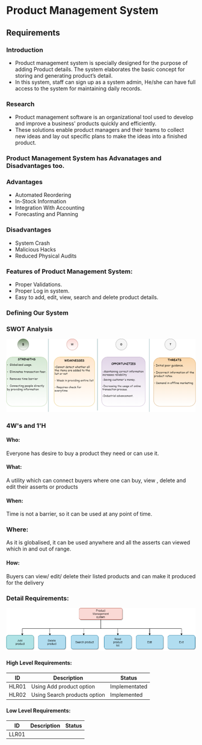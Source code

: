 # Product Management System

## Requirements

### Introduction

* Product management system is specially designed for the purpose of adding Product details. The system elaborates the basic concept for storing and generating product’s detail.
* In this system, staff can sign up as a system admin, He/she can have full access to the system for maintaining daily records. 

### Research
* Product management software is an organizational tool used to develop and improve a business' products quickly and efficiently. 
* These solutions enable product managers and their teams to collect new ideas and lay out specific plans to make the ideas into a finished product.

### Product Management System has Advanatages and Disadvantages too.

### Advantages
* Automated Reordering 
* In-Stock Information
* Integration With Accounting
*  Forecasting and Planning

### Disadvantages
* System Crash
* Malicious Hacks
* Reduced Physical Audits 

### Features of Product Management System:
* Proper Validations.
* Proper Log in system.
* Easy to add, edit, view, search and delete product details.

### Defining Our System

### SWOT Analysis
![](SWOT_analysis.png)

 ###  4W's and 1'H

 #### Who:

 Everyone has desire to buy a product they need or can use it.

#### What:

A utility which can connect buyers where one can buy, view , delete and edit their asserts or products

#### When:

Time is not a barrier, so it can be used at any point of time.
### Where:

As it is globalised, it can be used anywhere and all the asserts can viewed which in and out of range.

#### How:

Buyers can view/ edit/ delete their listed products and can make it produced for the delivery

### Detail Requirements:
![](Defining_our_system.png)


#### High Level Requirements:
| ID | Description | Status|
| ---- | ---- | ---- |
| HLR01| Using Add product option | Implementated |
| HLR02 | Using Search products option | Implemented |


#### Low Level Requirements:
| ID | Description | Status|
| ---- | ---- | ---- |
| LLR01|  |  |
